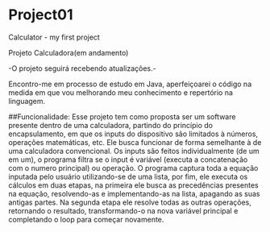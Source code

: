 # Project01
Calculator - my first project

Projeto Calculadora(em andamento)

-O projeto seguirá recebendo atualizações.-

Encontro-me em processo de estudo em Java, aperfeiçoarei o código na medida em que vou melhorando meu conhecimento e repertório na linguagem.

##Funcionalidade: Esse projeto tem como proposta ser um software presente dentro de uma calculadora, partindo do princípio do encapsulamento, em que os inputs do dispositivo são limitados à números, operações matemáticas, etc.
 Ele busca funcionar de forma semelhante à de uma calculadora convencional. Os inputs são feitos individualmente (de um em um), o programa filtra se o input é variável (executa a concatenação com o numero principal) ou operação. O programa captura toda a equação inputada pelo usuário utilizando-se de uma lista, por fim, ele executa os cálculos em duas etapas, na primeira ele busca as precedências presentes na equação, resolvendo-as e implementando-as na lista, apagando as suas antigas partes. Na segunda etapa ele resolve todas as outras operações, retornando o resultado, transformando-o na nova variável principal e completando o loop para começar novamente.